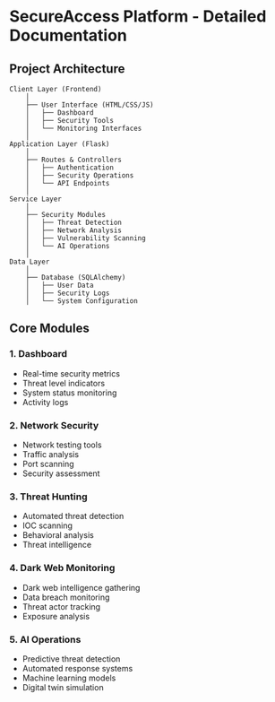 
# SecureAccess Platform - Detailed Documentation

## Project Architecture
```
Client Layer (Frontend)
    │
    ├── User Interface (HTML/CSS/JS)
    │   ├── Dashboard
    │   ├── Security Tools
    │   └── Monitoring Interfaces
    │
Application Layer (Flask)
    │
    ├── Routes & Controllers
    │   ├── Authentication
    │   ├── Security Operations
    │   └── API Endpoints
    │
Service Layer
    │
    ├── Security Modules
    │   ├── Threat Detection
    │   ├── Network Analysis
    │   ├── Vulnerability Scanning
    │   └── AI Operations
    │
Data Layer
    │
    ├── Database (SQLAlchemy)
    │   ├── User Data
    │   ├── Security Logs
    │   └── System Configuration
```

## Core Modules

### 1. Dashboard
- Real-time security metrics
- Threat level indicators
- System status monitoring
- Activity logs

### 2. Network Security
- Network testing tools
- Traffic analysis
- Port scanning
- Security assessment

### 3. Threat Hunting
- Automated threat detection
- IOC scanning
- Behavioral analysis
- Threat intelligence

### 4. Dark Web Monitoring
- Dark web intelligence gathering
- Data breach monitoring
- Threat actor tracking
- Exposure analysis

### 5. AI Operations
- Predictive threat detection
- Automated response systems
- Machine learning models
- Digital twin simulation

 

